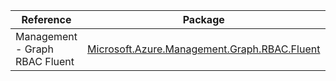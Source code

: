 | Reference | Package | Source |
|---|---|---|
|Management - Graph RBAC Fluent|[Microsoft.Azure.Management.Graph.RBAC.Fluent](https://www.nuget.org/packages/Microsoft.Azure.Management.Graph.RBAC.Fluent)|[GitHub](https://github.com/Azure/azure-sdk-for-net/blob/main/)|
